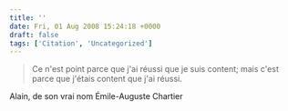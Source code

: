 ```yaml
---
title: ''
date: Fri, 01 Aug 2008 15:24:18 +0000
draft: false
tags: ['Citation', 'Uncategorized']
---
```


> Ce n'est point parce que j'ai réussi que je suis content; mais c'est parce que j'étais content que j'ai réussi.

Alain, de son vrai nom Émile-Auguste Chartier